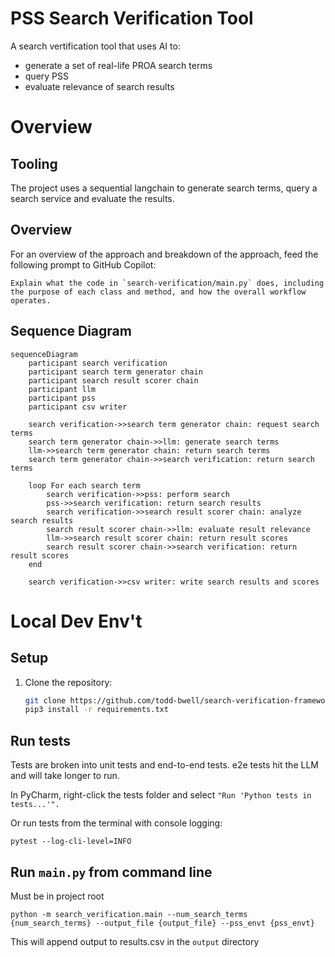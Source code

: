 # PSS Search Verification Tool
A search vertification tool that uses AI to:
* generate a set of real-life PROA search terms
* query PSS
* evaluate relevance of search results

# Overview
## Tooling
The project uses a sequential langchain to generate search terms, query a search service and evaluate the results.

## Overview
For an overview of the approach and breakdown of the approach, feed the following prompt to GitHub Copilot:
```
Explain what the code in `search-verification/main.py` does, including the purpose of each class and method, and how the overall workflow operates.
```

## Sequence Diagram

```mermaid
sequenceDiagram
    participant search verification
    participant search term generator chain
    participant search result scorer chain
    participant llm
    participant pss
    participant csv writer

    search verification->>search term generator chain: request search terms
    search term generator chain->>llm: generate search terms
    llm->>search term generator chain: return search terms
    search term generator chain->>search verification: return search terms

    loop For each search term
        search verification->>pss: perform search
        pss->>search verification: return search results
        search verification->>search result scorer chain: analyze search results
        search result scorer chain->>llm: evaluate result relevance
        llm->>search result scorer chain: return result scores
        search result scorer chain->>search verification: return result scores
    end

    search verification->>csv writer: write search results and scores
```

# Local Dev Env't
## Setup
1. Clone the repository:
   ```bash
   git clone https://github.com/todd-bwell/search-verification-framework.git
   pip3 install -r requirements.txt
   ```
## Run tests

Tests are broken into unit tests and end-to-end tests. e2e tests hit the LLM and will take longer to run.

In PyCharm, right-click the tests folder and select `"Run 'Python tests in tests...'".`

Or run tests from the terminal with console logging:

`pytest --log-cli-level=INFO`

## Run `main.py` from command line

Must be in project root

`python -m search_verification.main --num_search_terms {num_search_terms} --output_file {output_file} --pss_envt {pss_envt}`

This will append output to results.csv in the `output` directory